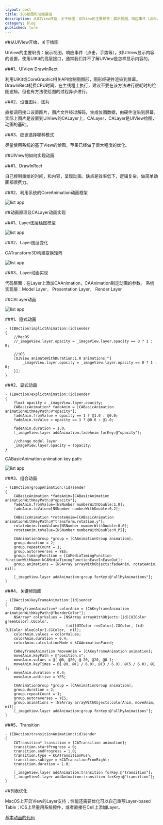 ```yaml
---
layout: post
title: iOS绘图和动画基础
description: 从UIView开始，关于绘图：UIView的主要职责：展示视图，响应事件（点击，手势等）。对UIView显示内容的设置，使用UIKit的高层接口，通常我们并不了解UIView是怎样显示内容的。
category: blog
published: ture
---
```


##从UIView开始，关于绘图

UIView的主要职责：展示视图，响应事件（点击，手势等）。对UIView显示内容的设置，使用UIKit的高层接口，通常我们并不了解UIView是怎样显示内容的。

###1、UIView DrawInRect

利用UIKit或CoreGraphic相关API绘制图图形，图形经硬件渲染到屏幕。DrawInRect耗费CPU时间，在主线程上执行，建议不要在该方法进行很耗时的绘图逻辑。但也有方法使绘图的过程异步进行。

###2、设置图片，图片

直接调用接口设置图片，图片文件经过解码，生成位图数据，由硬件渲染到屏幕。实际上图片是设置到UIView的CALayer上，CALayer，CALayer是UIView绘图，动画的基础。

###3、应该选择哪种模式

尽量使用系统的基于View的绘图，苹果已经做了很大程度的优化。


##UIView的如何实现动画

###1、DrawInRect
	
自己控制重绘的时间，和内容，呈现动画。缺点是效率低下，逻辑复杂，做简单动画都很费力。

###2、利用系统的CoreAnimation动画框架

![list app](/images/tech/iOSDrawingAnimation/core_animation.png)


##动画原理及CALayer动画实现

###1、Layer图层绘图模型

![list app](/images/tech/iOSDrawingAnimation/layer_drawing.png)

###2、Layer图层变化

CATransform3D构建变换矩阵

![list app](/images/tech/iOSDrawingAnimation/transform_matrix.png)

###3、Layer动画实现

代码层面：在Layer上添加CAAnimation，CAAnimation制定动画的参数。
系统实现层：Model Layer， Presentation Layer， Render Layer


##CALayer动画

![list app](/images/tech/iOSDrawingAnimation/animation_class.png)

###1、隐式动画

	- (IBAction)implictAnimation:(id)sender
	{
	    //MacOS
	    //_imageView.layer.opacity = _imageView.layer.opacity == 0 ? 1 : 0;

	    //iOS
	    [UIView animateWithDuration:1.0 animations:^{
	        _imageView.layer.opacity = _imageView.layer.opacity == 0 ? 1 : 0;
	    }];
	}

###2、显式动画

	- (IBAction)explictAnimation:(id)sender
	{
	    float opacity = _imageView.layer.opacity;
	    CABasicAnimation* fadeAnim = [CABasicAnimation animationWithKeyPath:@"opacity"];
	    fadeAnim.fromValue = opacity == 1 ? @1.0 : @0.0;
	    fadeAnim.toValue = opacity == 1 ? @0.0 : @1.0;

	    fadeAnim.duration = 1.0;
	    [_imageView.layer addAnimation:fadeAnim forKey:@"opacity"];
	    
	    //change model layer
	    _imageView.layer.opacity = !opacity;
	}

CABasicAnimation animation key path:

![list app](/images/tech/iOSDrawingAnimation/animation_keypath.png)

###3、组合动画

	- (IBAction)groupAnimation:(id)sender
	{
	    CABasicAnimation *fadeAnim=[CABasicAnimation animationWithKeyPath:@"opacity"];
	    fadeAnim.fromValue=[NSNumber numberWithDouble:1.0];
	    fadeAnim.toValue=[NSNumber numberWithDouble:0.2];
	    
	    CABasicAnimation *rotateAnim=[CABasicAnimation animationWithKeyPath:@"transform.rotation.y"];
	    rotateAnim.fromValue=[NSNumber numberWithDouble:0.0];
	    rotateAnim.toValue=[NSNumber numberWithDouble:M_PI];
	    
	    CAAnimationGroup *group = [CAAnimationGroup animation];
	    group.duration = 2;
	    group.repeatCount = 1;
	    group.autoreverses = YES;
	    group.timingFunction = [CAMediaTimingFunction functionWithName:kCAMediaTimingFunctionEaseInEaseOut];
	    group.animations = [NSArray arrayWithObjects:fadeAnim, rotateAnim, nil];
	    
	    [_imageView.layer addAnimation:group forKey:@"allMyAnimations"];
	}

###4、关键帧动画

	- (IBAction)keyFrameAnimation:(id)sender
	{
	    CAKeyframeAnimation* colorAnim = [CAKeyframeAnimation animationWithKeyPath:@"borderColor"];
	    NSArray* colorValues = [NSArray arrayWithObjects:(id)[UIColor greenColor].CGColor,
	                            (id)[UIColor redColor].CGColor, (id)[UIColor blueColor].CGColor,  nil];
	    colorAnim.values = colorValues;
	    colorAnim.duration = 0.4;
	    colorAnim.calculationMode = kCAAnimationPaced;
	    
	    CAKeyframeAnimation *moveAnim = [CAKeyframeAnimation animation];
	    moveAnim.keyPath = @"position.x";
	    moveAnim.values = @[ @0, @20, @-20, @20, @0 ];
	    moveAnim.keyTimes = @[ @0, @(1 / 6.0), @(3 / 6.0), @(5 / 6.0), @1 ];
	    moveAnim.duration = 0.4;
	    moveAnim.additive = YES;
	    
	    CAAnimationGroup *group = [CAAnimationGroup animation];
	    group.duration = 2;
	    group.repeatCount = 1;
	    group.autoreverses = YES;
	    group.animations = [NSArray arrayWithObjects:colorAnim, moveAnim, nil];
	    [_imageView.layer addAnimation:group forKey:@"allMyAnimations"];
	}

###5、Transition

	- (IBAction)transitionAnimation:(id)sender
	{
	    CATransition* transition = [CATransition animation];
	    transition.startProgress = 0;
	    transition.endProgress = 1.0;
	    transition.type = kCATransitionPush;
	    transition.subtype = kCATransitionFromRight;
	    transition.duration = 1.0;
	    
	    [_imageView.layer addAnimation:transition forKey:@"transition"];
	    [_imageView1.layer addAnimation:transition forKey:@"transition"];
	}

##列表优化

MacOS上开启View的Layer支持；性能还需要优化可以自己重写Layer-based Table；iOS上尽量用系统控件，或者直接在Cell上添加Layer。

[基本动画的代码][1]

[1]: https://github.com/nilsun/CoreAnimationTutorial